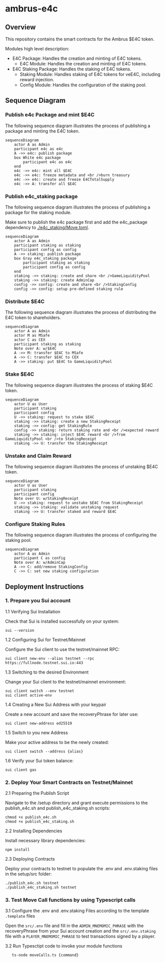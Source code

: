 # ambrus-e4c

## Overview

This repository contains the smart contracts for the Ambrus $E4C token.

Modules high level description:

- E4C Package: Handles the creation and minting of E4C tokens.
    - E4C Module: Handles the creation and minting of E4C tokens.
- E4C Staking Package: Handles the staking of E4C tokens.
    - Staking Module: Handles staking of E4C tokens for veE4C, including reward injection.
    - Config Module: Handles the configuration of the staking pool.

## Sequence Diagram

### Publish e4c Package and mint $E4C

The following sequence diagram illustrates the process of publishing a package and minting the E4C token.

```mermaid
sequenceDiagram
    actor A as Admin
    participant e4c as e4c
    A ->> e4c: publish package
    box White e4c package
        participant e4c as e4c
    end
    e4c ->> e4c: mint all $E4C
    e4c ->> e4c: freeze metadata and <br />burn treasury
    e4c ->> e4c: create and freeze E4CTotalSupply
    e4c ->> A: transfer all $E4C
```

### Publish e4c_staking package

The following sequence diagram illustrates the process of publishing a package for the staking module.

Make sure to publish the e4c package first and add the e4c_package dependency
to [./e4c_staking/Move.toml](e4c_staking/Move.toml).

```mermaid
sequenceDiagram
    actor A as Admin
    participant staking as staking
    participant config as config
    A ->> staking: publish package
    box Gray e4c_staking package
        participant staking as staking
        participant config as config
    end
    staking ->> staking: create and share <br />GameLiquidityPool
    staking ->> staking: create AdminCap
    config ->> config: create and share <br />StakingConfig
    config ->> config: setup pre-defined staking rule
```

### Distribute $E4C

The following sequence diagram illustrates the process of distributing the E4C token to shareholders.

```mermaid
sequenceDiagram
    actor A as Admin
    actor M as MSafe
    actor C as CEX
    participant staking as staking
    Note over A: w/$E4C
    A ->> M: transfer $E4C to MSafe
    A ->> C: transfer $E4C to CEX
    A ->> staking: put $E4C to GameLiquidityPool
```

### Stake $E4C

The following sequence diagram illustrates the process of staking $E4C token.

```mermaid
sequenceDiagram
    actor U as User
    participant staking
    participant config
    U ->> staking: request to stake $E4C
    staking ->> staking: create a new StakingReceipt
    staking ->> config: get StakingRule
    config ->> staking: return staking rate and <br />expected reward
    staking ->> staking: inject $E4C reward <br />from GameLiquidityPool <br />to StakingReceipt
    staking ->> U: transfer the StakingReceipt
```

### Unstake and Claim Reward

The following sequence diagram illustrates the process of unstaking $E4C token.

```mermaid
sequenceDiagram
    actor U as User
    participant staking
    participant config
    Note over U: w/StakingReceipt
    U ->> staking: request to unstake $E4C from StakingReceipt
    staking ->> staking: validate unstaking request
    staking ->> U: transfer staked and reward $E4C
```

### Configure Staking Rules

The following sequence diagram illustrates the process of configuring the staking pool.

```mermaid
sequenceDiagram
    actor A as Admin
    participant C as config
    Note over A: w/AdminCap
    A ->> C: add/remove StakingConfig
    C ->> C: set new staking configuration
```

## Deployment Instructions

### 1. Prepare you Sui account

1.1 Verifying Sui Installation

Check that Sui is installed successfully on your system:

    sui --version

1.2 Configuring Sui for Testnet/Mainnet

Configure the Sui client to use the testnet/mainnet RPC:

    sui client new-env --alias testnet --rpc https://fullnode.testnet.sui.io:443

1.3 Switching to the desired Environment

Change your Sui client to the testnet/mainnet environment:

    sui client switch --env testnet
    sui client active-env

1.4 Creating a New Sui Address with your keypair

Create a new account and save the recoveryPhrase for later use:

    sui client new-address ed25519

1.5 Switch to you new Address

Make your active address to be the newly created:

    sui client switch --address {alias}

1.6 Verify your Sui token balance:

    sui client gas

### 2. Deploy Your Smart Contracts on Testnet/Mainnet

2.1 Preparing the Publish Script

Navigate to the /setup directory and grant execute permissions to the publish_e4c.sh and publish_e4c_staking.sh scripts:

    chmod +x publish_e4c.sh
    chmod +x publish_e4c_staking.sh

2.2 Installing Dependencies

Install necessary library dependencies:

    npm install

2.3 Deploying Contracts

Deploy your contracts to testnet to populate the .env and .env.staking files in the setup/src folder:

    ./publish_e4c.sh testnet
    ./publish_e4c_staking.sh testnet

### 3. Test Move Call functions by using Typescript calls

3.1 Configure the .env and .env.staking Files according to the template `.template` files

Open the `src/.env` file and fill in the `ADMIN_MNEMOMIC_PHRASE` with the recoveryPhrase from your Sui account creation and the `src/.env.staking` file with a `PLAYER_MNEMOMIC_PHRASE` to test transactions signed by a player.

3.2 Run Typesctipt code to invoke your module functions

       ts-node moveCalls.ts {command}
